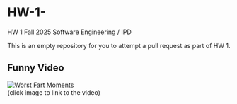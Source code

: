 # HW-1-

HW 1 Fall 2025 Software Engineering / IPD 

This is an empty repository for you to attempt a pull request as part of HW 1.

## Funny Video
[![Worst Fart Moments](https://i.ytimg.com/vi/YIK4OX490_4/hqdefault.jpg)](https://www.youtube.com/shorts/YIK4OX490_4)
<br />(click image to link to the video)
